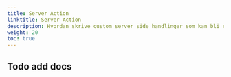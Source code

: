 ```yaml
---
title: Server Action
linktitle: Server Action
description: Hvordan skrive custom server side handlinger som kan bli exekvert enten av en API-bruker eller via en Generic button
weight: 20
toc: true
---
```


## Todo add docs